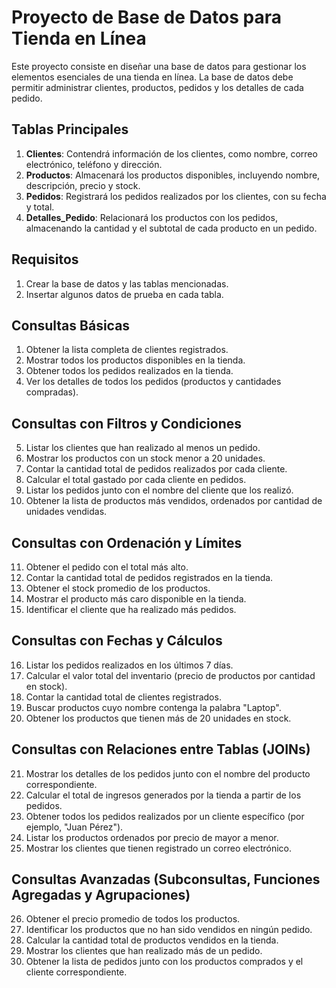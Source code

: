 # Proyecto de Base de Datos para Tienda en Línea

Este proyecto consiste en diseñar una base de datos para gestionar los elementos esenciales de una tienda en línea. La base de datos debe permitir administrar clientes, productos, pedidos y los detalles de cada pedido.

## Tablas Principales

1. **Clientes**: Contendrá información de los clientes, como nombre, correo electrónico, teléfono y dirección.
2. **Productos**: Almacenará los productos disponibles, incluyendo nombre, descripción, precio y stock.
3. **Pedidos**: Registrará los pedidos realizados por los clientes, con su fecha y total.
4. **Detalles_Pedido**: Relacionará los productos con los pedidos, almacenando la cantidad y el subtotal de cada producto en un pedido.

## Requisitos

1. Crear la base de datos y las tablas mencionadas.
2. Insertar algunos datos de prueba en cada tabla.

## Consultas Básicas

1. Obtener la lista completa de clientes registrados.
2. Mostrar todos los productos disponibles en la tienda.
3. Obtener todos los pedidos realizados en la tienda.
4. Ver los detalles de todos los pedidos (productos y cantidades compradas).

## Consultas con Filtros y Condiciones

5. Listar los clientes que han realizado al menos un pedido.
6. Mostrar los productos con un stock menor a 20 unidades.
7. Contar la cantidad total de pedidos realizados por cada cliente.
8. Calcular el total gastado por cada cliente en pedidos.
9. Listar los pedidos junto con el nombre del cliente que los realizó.
10. Obtener la lista de productos más vendidos, ordenados por cantidad de unidades vendidas.

## Consultas con Ordenación y Límites

11. Obtener el pedido con el total más alto.
12. Contar la cantidad total de pedidos registrados en la tienda.
13. Obtener el stock promedio de los productos.
14. Mostrar el producto más caro disponible en la tienda.
15. Identificar el cliente que ha realizado más pedidos.

## Consultas con Fechas y Cálculos

16. Listar los pedidos realizados en los últimos 7 días.
17. Calcular el valor total del inventario (precio de productos por cantidad en stock).
18. Contar la cantidad total de clientes registrados.
19. Buscar productos cuyo nombre contenga la palabra "Laptop".
20. Obtener los productos que tienen más de 20 unidades en stock.

## Consultas con Relaciones entre Tablas (JOINs)

21. Mostrar los detalles de los pedidos junto con el nombre del producto correspondiente.
22. Calcular el total de ingresos generados por la tienda a partir de los pedidos.
23. Obtener todos los pedidos realizados por un cliente específico (por ejemplo, "Juan Pérez").
24. Listar los productos ordenados por precio de mayor a menor.
25. Mostrar los clientes que tienen registrado un correo electrónico.

## Consultas Avanzadas (Subconsultas, Funciones Agregadas y Agrupaciones)

26. Obtener el precio promedio de todos los productos.
27. Identificar los productos que no han sido vendidos en ningún pedido.
28. Calcular la cantidad total de productos vendidos en la tienda.
29. Mostrar los clientes que han realizado más de un pedido.
30. Obtener la lista de pedidos junto con los productos comprados y el cliente correspondiente.
